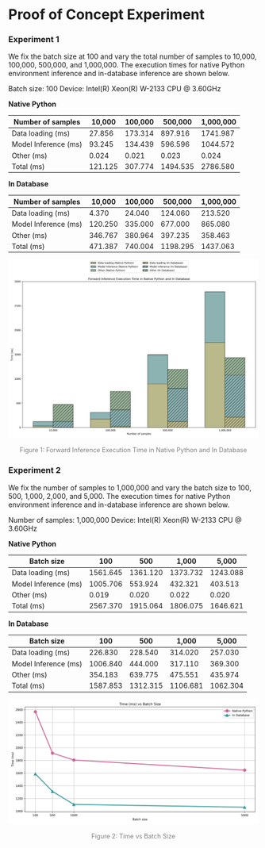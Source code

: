 # Proof of Concept Experiment

### Experiment 1
We fix the batch size at 100 and vary the total number of samples to 10,000, 100,000, 500,000, and 1,000,000. The execution times for native Python environment inference and in-database inference are shown below.

Batch size: 100 	Device: Intel(R) Xeon(R) W-2133 CPU @ 3.60GHz

**Native Python**

| Number of samples    | 10,000  | 100,000 | 500,000  | 1,000,000 |
| -------------------- | ------- | ------- | -------- | --------- |
| Data loading (ms)    | 27.856  | 173.314 | 897.916  | 1741.987  |
| Model Inference (ms) | 93.245  | 134.439 | 596.596  | 1044.572  |
| Other (ms)           | 0.024   | 0.021   | 0.023    | 0.024     |
| Total (ms)           | 121.125 | 307.774 | 1494.535 | 2786.580  |

**In Database**

| Number of samples    | 10,000  | 100,000 | 500,000  | 1,000,000 |
| -------------------- | ------- | ------- | -------- | --------- |
| Data loading (ms)    | 4.370   | 24.040  | 124.060  | 213.520   |
| Model Inference (ms) | 120.250 | 335.000 | 677.000  | 865.080   |
| Other (ms)           | 346.767 | 380.964 | 397.235  | 358.463   |
| Total (ms)           | 471.387 | 740.004 | 1198.295 | 1437.063  |

![forward_inferece execution time](./image/poc_forward_inference_number_of_samples.png)

<div style="text-align: center; color: grey; font-size: 0.9em;">Figure 1: Forward Inference Execution Time in Native Python and In Database</div>

### Experiment 2

We fix the number of samples to 1,000,000 and vary the batch size to 100, 500, 1,000, 2,000, and 5,000. The execution times for native Python environment inference and in-database inference are shown below.

Number of samples: 1,000,000	Device: Intel(R) Xeon(R) W-2133 CPU @ 3.60GHz

**Native Python**

| Batch size           | 100      | 500      | 1,000    | 5,000    |
| -------------------- | -------- | -------- | -------- | -------- |
| Data loading (ms)    | 1561.645 | 1361.120 | 1373.732 | 1243.088 |
| Model Inference (ms) | 1005.706 | 553.924  | 432.321  | 403.513  |
| Other (ms)           | 0.019    | 0.020    | 0.022    | 0.020    |
| Total (ms)           | 2567.370 | 1915.064 | 1806.075 | 1646.621 |

**In Database**

| Batch size           | 100      | 500      | 1,000    | 5,000    |
| -------------------- | -------- | -------- | -------- | -------- |
| Data loading (ms)    | 226.830  | 228.540  | 314.020  | 257.030  |
| Model Inference (ms) | 1006.840 | 444.000  | 317.110  | 369.300  |
| Other (ms)           | 354.183  | 639.775  | 475.551  | 435.974  |
| Total (ms)           | 1587.853 | 1312.315 | 1106.681 | 1062.304 |

![time vs batch size](./image/poc_time_vs_batch_size.png)
<div style="text-align: center; color: grey; font-size: 0.9em;">Figure 2: Time vs Batch Size</div>
